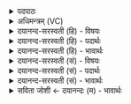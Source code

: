 <details><summary>पदपाठः</summary>

सम्। वर्च॑सा पय॑सा। सम्। त॒नूभिः॑। अग॑न्महि। मन॑सा। सम्। शि॒वेन॑। त्वष्टा॑। सु॒दत्र॒ इति॑ सु॒ऽदत्रः॑। वि। द॒धा॒तु॒। रायः॑। अनु॑। मा॒र्ष्टु॒। त॒न्वः᳖। यत्। विलि॑ष्ट॒मिति॒ विऽलि॑ष्टम्। १४।
</details>

<details><summary>अधिमन्त्रम् (VC)</summary>

- गृहपतयो देवताः
- भरद्वाज ऋषिः
- विराड् आर्षी त्रिष्टुप्
- धैवतः
</details>

<details><summary>दयानन्द-सरस्वती (हि) - विषयः</summary>

फिर भी मित्रकृत्य का उपदेश अगले मन्त्र में किया है ॥
</details>

<details><summary>दयानन्द-सरस्वती (हि) - पदार्थः</summary>

पदार्थान्वयभाषाः -  हे सब विद्याओं के पढ़ाने (त्वष्टा) सब व्यवहारों के विस्तारकारक (सुदत्रः) अत्युत्तम दान के देनेवाले विद्वन् ! आप (संशिवेन) ठीक-ठीक कल्याणकारक (मनसा) विज्ञानयुक्त अन्तःकरण (संवर्चसा) अच्छे अध्ययन-अध्यापन के प्रकाश (पयसा) जल और अन्न से (यत्) जिस (तन्वः) शरीर की (विलिष्टम्) विशेष न्यूनता को (अनुमार्ष्टु) अनुकूल शुद्धि से पूर्ण और (रायः) उत्तम धनों को (विदधातु) विधान करो। उस देह और शरीरों को हम लोग (तनूभिः) ब्रह्मचर्य व्रतादि सुनियमों से बलयुक्त शरीरों से (समगन्महि) सम्यक् प्राप्त हों ॥१४॥
</details>

<details><summary>दयानन्द-सरस्वती (हि) - भावार्थः</summary>

भावार्थभाषाः -  इस मन्त्र में वाचकलुप्तोपमालङ्कार है। मनुष्यों को चाहिये कि पुरुषार्थ से विद्या का सम्पादन, विधिपूर्वक अन्न और जल का सेवन, शरीरों को नीरोग और मन को धर्म में निवेश करके सदा सुख की उन्नति करें और जो कुछ न्यूनता हो, उस को परिपूर्ण करें, तथा जैसे कोई मित्र तुम्हारे सुख के लिये वर्त्ताव वर्त्ते, वैसे उसके सुख के लिये आप भी वर्त्तो ॥१४॥
</details>

<details><summary>दयानन्द-सरस्वती (सं) - विषयः</summary>

पुनस्तदेवाह ॥
</details>

<details><summary>दयानन्द-सरस्वती (सं) - पदार्थः</summary>

पदार्थान्वयभाषाः -  हे अध्यापक ! त्वष्टा सुदत्रो विद्वान् भवान् संशिवेन मनसा संवर्चसा पयसा यत् तन्वो विलिष्टमनुमार्ष्टु रायो विदधातु तत् तानि च वयं तनूभिः समगन्महि ॥१४॥
</details>

<details><summary>दयानन्द-सरस्वती (सं) - भावार्थः</summary>

भावार्थभाषाः -  अत्र वाचकलुप्तोपमालङ्कारः। मनुष्याणां योग्यतास्ति पुरुषार्थेन विद्यां सम्पाद्य विधिवदन्नोदकं संसेव्य शरीराण्यारोगीकृत्य मनो धर्म्मे निवेश्य सदा सुखोन्नतिं कृत्वा या काचिन्न्यूनतास्ति तां सम्पूरयन्तु, यथा कश्चित् सुहृत् सख्युः सुखाय वर्त्तेत, तथा तत्सुखाय स्वयमपि वर्त्तेत ॥१४॥
</details>

<details><summary>सविता जोशी ← दयानन्दः (म) - भावार्थः</summary>

भावार्थभाषाः -  या मंत्रात वाचकलुप्तोपमालंकार आहे. माणसांनी पुरुषार्थाने विद्या संपादन करून विधीपूर्वक अन्न व जल ग्रहण करावे. शरीर निरोगी ठेवावे, मनाला धर्माकडे वळवावे व नेहमी सुखी राहावे. जी कमतरता असेल त्याची पूर्तता करावी. तुमचा मित्र जसे वर्तन तुमच्या सुखासाठी करतो तसे वर्तन तुम्ही त्याच्या सुखासाठी करावे.
</details>